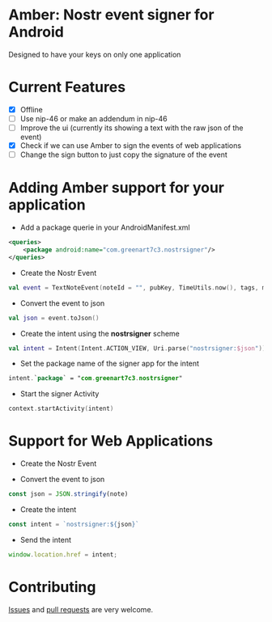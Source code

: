 # Amber: Nostr event signer for Android

Designed to have your keys on only one application

# Current Features

- [x] Offline
- [ ] Use nip-46 or make an addendum in nip-46
- [ ] Improve the ui (currently its showing a text with the raw json of the event)
- [x] Check if we can use Amber to sign the events of web applications
- [ ] Change the sign button to just copy the signature of the event

# Adding Amber support for your application

* Add a package querie in your AndroidManifest.xml

```xml
<queries>
    <package android:name="com.greenart7c3.nostrsigner"/>
</queries>
```

* Create the Nostr Event

```kotlin
val event = TextNoteEvent(noteId = "", pubKey, TimeUtils.now(), tags, message, signature = "")
```

* Convert the event to json

```kotlin
val json = event.toJson()
```

* Create the intent using the **nostrsigner** scheme

```kotlin
val intent = Intent(Intent.ACTION_VIEW, Uri.parse("nostrsigner:$json"))
```

* Set the package name of the signer app for the intent

```kotlin
intent.`package` = "com.greenart7c3.nostrsigner"
```

* Start the signer Activity

```kotlin
context.startActivity(intent)
```

# Support for Web Applications

* Create the Nostr Event

* Convert the event to json

```js
const json = JSON.stringify(note)
```

* Create the intent

```js
const intent = `nostrsigner:${json}`
```

* Send the intent

```js
window.location.href = intent;
```

# Contributing

[Issues](https://github.com/greenart7c3/Amber/issues) and [pull requests](https://github.com/greenart7c3/Amber/pulls) are very welcome.
